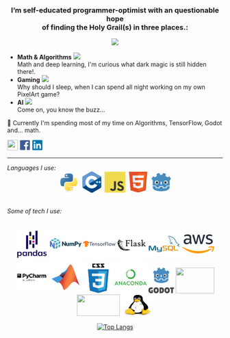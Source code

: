 <!--
**Vasamir1/Vasamir1** is a ✨ _special_ ✨ repository because its `README.md` (this file) appears on your GitHub profile.
-->

<div id="header" align="center">
  <h3>I’m self-educated programmer-optimist with an questionable hope <br>of finding the Holy Grail(s) in three places.: </h3>
  <img src="https://media.giphy.com/media/RN8FdaB6T1bkkI5n4I/giphy.gif" width="100"/>
</div>
<ul>
  <li><strong>Math & Algorithms</strong>
    <img src="https://github.githubassets.com/images/icons/emoji/unicode/1f4b5.png?v8" width=25 />
    <br>Math and deep learning, I'm curious what dark magic is still hidden there!.</li>
  <li><strong>Gaming</strong>
    <img src="https://github.githubassets.com/images/icons/emoji/unicode/1f579.png?v8" width=25 />
    <br>Why should I sleep, when I can spend all night working on my own PixelArt game?</li>
  <li><strong>AI</strong>
    <img src="https://github.githubassets.com/images/icons/emoji/unicode/1f412.png?v8" width=25 />
    <br>Come on, you know the buzz...</li>
</ul>
<p>🔭 Currently I'm spending most of my time on Algorithms, TensorFlow, Godot and... math.</p>
<a href="https://www.kaggle.com/marcinkaczorowski"><img src="https://static-00.iconduck.com/assets.00/kaggle-icon-2048x2048-fxhlmjy3.png" height=25 width=25></a>
<a href="https://www.facebook.com/profile.php?id=100023613645871"><img src="https://raw.githubusercontent.com/devicons/devicon/55609aa5bd817ff167afce0d965585c92040787a/icons/facebook/facebook-original.svg" height=25 width=25></a>
<a href="https://www.linkedin.com/in/marcin-kaczorowski-b9a46b291"><img src="https://raw.githubusercontent.com/devicons/devicon/55609aa5bd817ff167afce0d965585c92040787a/icons/linkedin/linkedin-original.svg" height=25 width=25?></a>
<hr>
<footer>
  <i>Languages I use:</i>

  <div align="center">
    <img src="https://raw.githubusercontent.com/devicons/devicon/1119b9f84c0290e0f0b38982099a2bd027a48bf1/icons/python/python-original.svg" width=50 />
    <img src="https://raw.githubusercontent.com/devicons/devicon/1119b9f84c0290e0f0b38982099a2bd027a48bf1/icons/cplusplus/cplusplus-original.svg" width=50 />
    <img src="https://raw.githubusercontent.com/devicons/devicon/1119b9f84c0290e0f0b38982099a2bd027a48bf1/icons/javascript/javascript-original.svg" width=50 />
    <img src="https://raw.githubusercontent.com/devicons/devicon/1119b9f84c0290e0f0b38982099a2bd027a48bf1/icons/html5/html5-original.svg" width=50 />
    <img src="https://raw.githubusercontent.com/devicons/devicon/1119b9f84c0290e0f0b38982099a2bd027a48bf1/icons/godot/godot-original.svg" width=50 />
  </div>

  <br><i>Some of tech I use:</i>
  <div align="center">
    <br>
    <img src="https://raw.githubusercontent.com/devicons/devicon/1119b9f84c0290e0f0b38982099a2bd027a48bf1/icons/pandas/pandas-original-wordmark.svg" width=75 />
    <img src="https://raw.githubusercontent.com/devicons/devicon/1119b9f84c0290e0f0b38982099a2bd027a48bf1/icons/numpy/numpy-original-wordmark.svg" width=75 />
    <img src="https://raw.githubusercontent.com/devicons/devicon/1119b9f84c0290e0f0b38982099a2bd027a48bf1/icons/tensorflow/tensorflow-original-wordmark.svg" width=75 />
    <img src="https://raw.githubusercontent.com/devicons/devicon/1119b9f84c0290e0f0b38982099a2bd027a48bf1/icons/flask/flask-original-wordmark.svg" width=70 />
    <img src="https://github.com/devicons/devicon/blob/master/icons/mysql/mysql-original-wordmark.svg" width=75 />
    <img src="https://raw.githubusercontent.com/devicons/devicon/1119b9f84c0290e0f0b38982099a2bd027a48bf1/icons/amazonwebservices/amazonwebservices-original-wordmark.svg" width=75 />
    <img  src="https://raw.githubusercontent.com/devicons/devicon/1119b9f84c0290e0f0b38982099a2bd027a48bf1/icons/pycharm/pycharm-original-wordmark.svg" width=75 />
    <img src="https://github.com/devicons/devicon/blob/master/icons/matlab/matlab-original.svg" width=75 />
    <img src="https://raw.githubusercontent.com/devicons/devicon/1119b9f84c0290e0f0b38982099a2bd027a48bf1/icons/css3/css3-original-wordmark.svg" height=70 width=70 />
    <img src="https://raw.githubusercontent.com/devicons/devicon/1119b9f84c0290e0f0b38982099a2bd027a48bf1/icons/anaconda/anaconda-original-wordmark.svg" width=75 />
    <img src="https://raw.githubusercontent.com/devicons/devicon/1119b9f84c0290e0f0b38982099a2bd027a48bf1/icons/godot/godot-original-wordmark.svg" width=60 />
    <img src="https://www.aseprite.org/assets/images/header-logo.png" height=60 width=90 />
    <img src="https://th.bing.com/th/id/R.057c7da3b4a13d8a3a1819484c735594?rik=58stsTkJzAb65g&riu=http%3a%2f%2fnumerique.ostralo.net%2fpygame%2fimages%2fpygame_logo.png&ehk=TlMtTL%2bIF%2be8OUGwXXkJvUl%2fRn%2bWCQInnNCrvWGI1ZQ%3d&risl=&pid=ImgRaw&r=0" height=50 width=100 />
    <img src="https://raw.githubusercontent.com/devicons/devicon/1119b9f84c0290e0f0b38982099a2bd027a48bf1/icons/linux/linux-original.svg" height=50 width=75 />
  </div>
</footer>

<div align="center">

 [![Top Langs](https://github-readme-stats.vercel.app/api/top-langs/?username=Vasamir1&layout=donut&langs_count=8&show_icons=true&bg_color=00000000&hide_border=True&text_color=)](https://github.com/Vasamir1/github-readme-stats)

</div>
